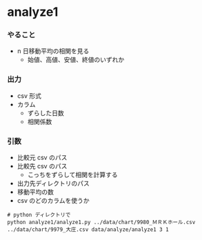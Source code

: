 # analyze1

### やること
- n 日移動平均の相関を見る
    - 始値、高値、安値、終値のいずれか

### 出力
- csv 形式
- カラム
    - ずらした日数
    - 相関係数

### 引数
- 比較元 csv のパス
- 比較先 csv のパス
    - こっちをずらして相関を計算する
- 出力先ディレクトリのパス
- 移動平均の数
- csv のどのカラムを使うか

```shell script
# python ディレクトリで
python analyze1/analyze1.py ../data/chart/9980_ＭＲＫホール.csv ../data/chart/9979_大庄.csv data/analyze/analyze1 3 1
```
